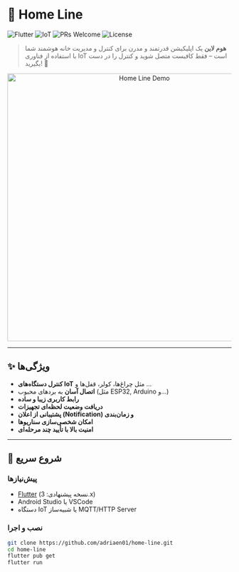 # 🏡 Home Line

![Flutter](https://img.shields.io/badge/Flutter-3.0-blue?logo=flutter)
![IoT](https://img.shields.io/badge/IoT-Enabled-green?logo=internet-of-things)
![PRs Welcome](https://img.shields.io/badge/PRs-welcome-brightgreen.svg?style=flat-square)
![License](https://img.shields.io/github/license/your-username/home-line)

> **هوم لاین** یک اپلیکیشن قدرتمند و مدرن برای کنترل و مدیریت خانه هوشمند شما با استفاده از فناوری IoT است – فقط کافیست متصل شوید و کنترل را در دست بگیرید! 🚀

<div align="center">
  <img src="assets/Icone.png" alt="Home Line Demo" width="600"/>
</div>

---

## ✨ ویژگی‌ها

- **کنترل دستگاه‌های IoT** مثل چراغ‌ها، کولر، قفل‌ها و ...  
- **اتصال آسان** به برد‌های محبوب (مثل ESP32, Arduino و...)
- **رابط کاربری زیبا و ساده**
- **دریافت وضعیت لحظه‌ای تجهیزات**
- **پشتیبانی از اعلان‌ (Notification) و زمان‌بندی**
- **امکان شخصی‌سازی سناریوها**
- **امنیت بالا با تأیید چند مرحله‌ای**

---

## 🚀 شروع سریع

### پیش‌نیازها

- [Flutter](https://flutter.dev/) (نسخه پیشنهادی: 3.x)
- Android Studio یا VSCode
- دستگاه IoT یا شبیه‌ساز MQTT/HTTP Server

### نصب و اجرا

```bash
git clone https://github.com/adriaen01/home-line.git
cd home-line
flutter pub get
flutter run
